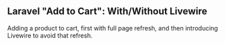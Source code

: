 ## Laravel "Add to Cart": With/Without Livewire
Adding a product to cart, first with full page refresh, and then introducing Livewire to avoid that refresh.
